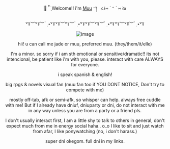 <div align="center">
<hl align="center">💉 ི ֺ ۪ Welcome!! i'm <a href="https://milgram.fandom.com/wiki/Kusunoki_Muu">Muu</a> ᐩ་།　૮꒰⑅ ˊ ᵔ ˋ ⑅ ꒱ა</hl>

  
  ꒷꒦︶꒷꒦︶ ๋ ࣭ ⭑꒷꒦꒷꒦︶꒷꒦︶ ๋ ࣭ ⭑꒷꒦꒷꒦︶꒷꒦︶ ๋ ࣭ ⭑꒷꒦꒷꒦︶꒷꒦︶ ๋ ࣭ ⭑꒷꒦
  
![image](https://github.com/user-attachments/assets/70cc5661-9d3a-4699-9bee-333b8e7a2473)


hii! u can call me jade or muu, preferred muu. (they/them/it/elle) 

I'm a minor. so sorry if i am sth emotional or sensitive/dramatic!! its not intencional, be patient like i'm with you, please. interact with care ALWAYS for everyone.

i speak spanish & english!

big rpgs & novels visual fan (muu fan too if YOU DONT NOTICE, Don't try to compete with me)

mostly off-tab, afk or semi-afk, so whisper can help. always free cuddle with me! But if I already have dniuf, dniuparty or dni, do not interact with me in any way unless you are from a party or a friend pls.

I don't usually interact first, I am a little shy to talk to others in general, don't expect much from me in energy social haha.. o_o I like to sit and just watch from afar, I like ponywatching (no, i don't harass.)

super dni okegom. full dni in my links.


